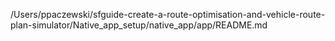 /Users/ppaczewski/sfguide-create-a-route-optimisation-and-vehicle-route-plan-simulator/Native_app_setup/native_app/app/README.md